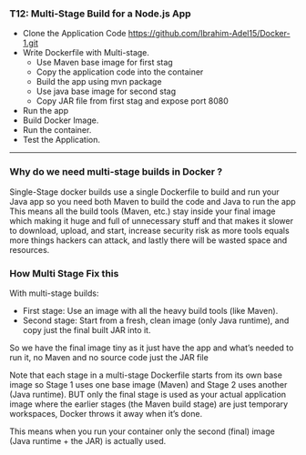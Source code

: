 ### T12: Multi-Stage Build for a Node.js App

- Clone the Application Code https://github.com/Ibrahim-Adel15/Docker-1.git 
- Write Dockerfile with Multi-stage.
    - Use Maven base image for first stag
    - Copy the application code into the container
    - Build the app using mvn package
    - Use java base image for second stag
    - Copy JAR file from first stag and expose port 8080
- Run the app
- Build Docker Image.
- Run the container.
- Test the Application.

---

### Why do we need multi-stage builds in Docker ?
Single-Stage docker builds use a single Dockerfile to build and run your Java app so you need both Maven to build the code and Java to run the app  
This means all the build tools (Maven, etc.) stay inside your final image which making it huge and full of unnecessary stuff and that makes it slower to download, upload, and start, increase security risk as more tools equals more things hackers can attack, and lastly there will be wasted space and resources.  

### How Multi Stage Fix this
With multi-stage builds:  
- First stage: Use an image with all the heavy build tools (like Maven).  
- Second stage: Start from a fresh, clean image (only Java runtime), and copy just the final built JAR into it.  

So we have the final image tiny as it just have the app and what’s needed to run it, no Maven and no source code just the JAR file  

Note that each stage in a multi-stage Dockerfile starts from its own base image so Stage 1 uses one base image (Maven) and Stage 2 uses another (Java runtime). BUT only the final stage is used as your actual application image where the earlier stages (the Maven build stage) are just temporary workspaces, Docker throws it away when it’s done.  

This means when you run your container only the second (final) image (Java runtime + the JAR) is actually used.

